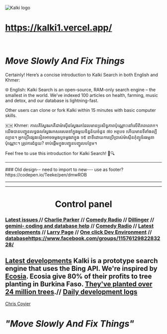 

![Kalki logo](https://cdn-images-1.medium.com/max/1600/1*m-MpgJyeVgkj1oscfJ5-rA.png)
# https://kalki1.vercel.app/<br><br>
# *Move Slowly And Fix Things*

Certainly! Here’s a concise introduction to Kalki Search in both English and Khmer:

🌐 English: Kalki Search is an open-source, RAM-only search engine – the smallest in the world. We’ve indexed 100 articles on health, farming, music and detox, and our database is lightning-fast. 

Other users can clone or fork Kalki within 15 minutes with basic computer skills. 

🇰🇭 Khmer: កាលគីស្វែងរកគឺជាម៉ាស៊ីនស្វែងរកដែលមានប្រសិទ្ធភាពប៉ុណ្ណោះនៅលើពិភពលោក។ យើងបានបញ្ជូនលទ្ធផលស្វែងរកសរសេរទៅក្នុងមួយទិន្នន័យចំនួន ៧០ អត្ថបទ ហើយមានទីតាំងល្បីល្បាន។ អ្នកប្រើផ្សេងទៀតអាចចម្លងឬចម្លងវាក្នុង ១៥ នាទីដោយការប្រើប្រាស់ម៉ាស៊ីនកុំព្យូទ័រធម្មតាប៉ុណ្ណោះ។ ត្រូវការជំនួយ? ចាប់ផ្តើមក្នុងបញ្ជូនបញ្ជូលបន្ថែម។

Feel free to use this introduction for Kalki Search! 🚀🔍

<hr>
### Old design-- need to import to new--- use as footer? https://codepen.io/Teeke/pen/dmwROB

<hr>

<hr>




















<h1 align="center"> Control panel</h1>

### [Latest issues ](https://github.com/Morningstar88/kalki-search/issues) // [Charlie Parker](https://www.youtube.com/watch?v=3fgxyyrqZ-I) // [Comedy Radio](https://www.youtube.com/watch?v=ODkk4kmlX2s) // [Dillinger](https://dillinger.io/) // [gemini- coding and database help](https://gemini.google.com/) // [Comedy Radio](https://www.youtube.com/watch?v=ODkk4kmlX2s) // [Latest developments](https://github.com/Morningstar88/kalki-search/labels/Feature) // [Larry Page](https://c.ai/c/tHryhECiCDG6wGEgodblPenS_8SwWvcNVoryWZJyO6I) // [One click Dev Environment](https://www.one-tab.com/page/h9OeWm1gQ4eFNlfoh_G-6Q) // [database](https://github.com/Morningstar88/kalki-search/blob/master/myla.txt)https://www.facebook.com/groups/1157612982283228/
## [Latest developments](https://github.com/Morningstar88/kalki-search/issues) Kalki is a prototype search engine that uses the Bing API. We're inspired by [Ecosia](www.ecosia.org). Ecosia give 80% of their profits to tree planting in Burkina Faso. [They've planted over 24 million trees](https://info.ecosia.org/).// [Daily development logs](https://github.com/Morningstar88/kalki-search/issues/70)
[Chris Coyier](https://beta.character.ai/character-profile?source=recent-chats&char=g3-CnnTXEGbsSWhuTxdIYAP__bUpo7x1yzyg7Nr0KMs)


# *"Move Slowly And Fix Things"*
